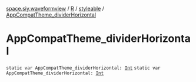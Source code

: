[space.siy.waveformview](../../index.md) / [R](../index.md) / [styleable](index.md) / [AppCompatTheme_dividerHorizontal](./-app-compat-theme_divider-horizontal.md)

# AppCompatTheme_dividerHorizontal

`static var AppCompatTheme_dividerHorizontal: `[`Int`](https://kotlinlang.org/api/latest/jvm/stdlib/kotlin/-int/index.html)
`static var AppCompatTheme_dividerHorizontal: `[`Int`](https://kotlinlang.org/api/latest/jvm/stdlib/kotlin/-int/index.html)